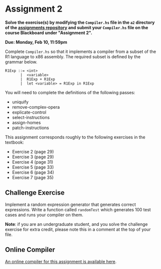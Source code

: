 # Assignment 2

**Solve the exercise(s) by modifying the `Compiler.hs` file in the `a2`
directory of the [assignments
repository](https://github.com/jnear/cs202-assignments) and submit
your `Compiler.hs` file on the course Blackboard under "Assignment
2".**

**Due: Monday, Feb 10, 11:59pm**

Complete `Compiler.hs` so that it implements a compiler from a subset
of the R1 language to x86 assembly. The required subset is defined by
the grammar below.
   
```
R1Exp ::= <int>
       |  <variable>
       |  R1Exp + R1Exp
       |  let <variable> = R1Exp in R1Exp
```

You will need to complete the definitions of the following passes:

- uniquify
- remove-complex-opera
- explicate-control
- select-instructions
- assign-homes
- patch-instructions

This assignment corresponds roughly to the following exercises in the
textbook:

- Exercise 2 (page 29)
- Exercise 3 (page 29)
- Exercise 4 (page 31)
- Exercise 5 (page 33)
- Exercise 6 (page 34)
- Exercise 7 (page 35)

## Challenge Exercise

Implement a random expression generator that generates correct
expressions. Write a function called `randomTest` which generates 100
test cases and runs your compiler on them.

**Note**: if you are an undergraduate student, and you solve the
challenge exercise for extra credit, please note this in a comment at
the top of your file.

## Online Compiler

[An online compiler for this assignment is available
here](http://jnear.w3.uvm.edu/cs202/compiler-a2.php).
